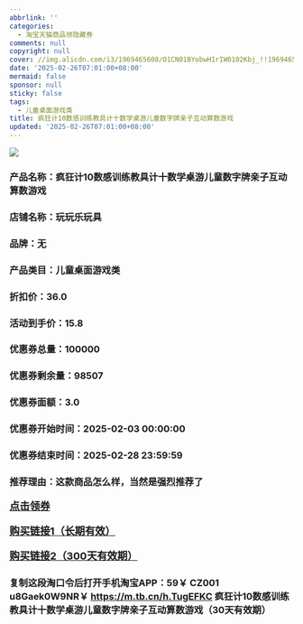 ```yaml
---
abbrlink: ''
categories:
  - 淘宝天猫商品领隐藏券
comments: null
copyright: null
cover: //img.alicdn.com/i3/1969465608/O1CN01BYobwH1rIW0102Kbj_!!1969465608.jpg
date: '2025-02-26T07:01:00+08:00'
mermaid: false
sponsor: null
sticky: false
tags:
  - 儿童桌面游戏类
title: 疯狂计10数感训练教具计十数学桌游儿童数字牌亲子互动算数游戏
updated: '2025-02-26T07:01:00+08:00'
--- 
```


![](//img.alicdn.com/i3/1969465608/O1CN01BYobwH1rIW0102Kbj_!!1969465608.jpg)

### 产品名称：疯狂计10数感训练教具计十数学桌游儿童数字牌亲子互动算数游戏
### 店铺名称：玩玩乐玩具
### 品牌：无
### 产品类目：儿童桌面游戏类
### 折扣价：36.0
### 活动到手价：15.8
### 优惠券总量：100000
### 优惠券剩余量：98507
### 优惠券面额：3.0
### 优惠券开始时间：2025-02-03 00:00:00	
### 优惠券结束时间：2025-02-28 23:59:59	
### 推荐理由：这款商品怎么样，当然是强烈推荐了

<p style="font-size: 18px; font-weight: bold;">
  <a href="https://uland.taobao.com/coupon/edetail?e=j2%2B5YtRtyg6lhHvvyUNXZfh8CuWt5YH5OVuOuRD5gLJMmdsrkidbOWgpcJRl3wFwcV%2FlEyhmp8AwYiIQ7SBtPO8%2BMu3I%2FAmjMbUbLuCdBs5CLwN7e6qRG7HRRdHmzX%2Fl39z%2FYncpqFIfCaLw6HxuaCTsFs8hRhSMI%2BtaUgbudUxA%2B536asYsLU%2F9Zk7cDx8UI8pw0IfAr8C6cNm1Xj0fS%2FfNgHjSycqcT3N%2Fb083ABHRvhijMLhcr2g8eGyYf0as%2BtwibKY2GWrJMCGameEmjdDuyB9h4Ea6oJ77sXR4Av%2BWyM610FngToXkqrCaW9OJrR61%2B8m60q3JTE40kLCuKTVf34RU0Wfponv6QcvcARY%3D&traceId=2166d8db17407296732636749d133b&union_lens=lensId%3AOPT%401740729681%40213e4d92_0dba_1954b93057b_b086%4001%40eyJmbG9vcklkIjo3MzM1NH0ie" target="_blank">点击领券</a>
</p>
<p style="font-size: 18px; font-weight: bold;">
  <a href="https://s.click.taobao.com/t?e=m%3D2%26s%3D2DrqNeOENu9w4vFB6t2Z2ueEDrYVVa64LKpWJ%2Bin0XLjf2vlNIV67kkfnVn6TwKdYFMBzHxYoCP3ID%2FV1RqsF4wnCJeELi4I%2FIEn%2BS1IjHAB0ghlTd7WlZVm%2FOAUUFw71qrpxiwMoCNxc1AtbZGVSxkn%2Fyal9GZmbg6yRTlM2qcLZMqoQW%2BfuLV7Mh%2FzulIELQl9mEirfI9PW%2F98qcpwtPaMeZMaV3rSzrTll9Ye%2FyixG%2FgOraKk16lsibSeTWTy76vSFTI7IY6dd3RZGWof1nB6Jd9pUfrR1KilmKsn0wzOwDMfXFgMflQTfxagsuOZ64t1nxps21RxKmPmpIKZsA%3D%3D" target="_blank">购买链接1（长期有效）</a>
</p>
<p style="font-size: 18px; font-weight: bold;">
  <a href="https://s.click.taobao.com/Oxx3TNs" target="_blank">购买链接2（300天有效期）</a>
</p>

### 复制这段淘口令后打开手机淘宝APP：59￥ CZ001 u8Gaek0W9NR￥ https://m.tb.cn/h.TugEFKC  疯狂计10数感训练教具计十数学桌游儿童数字牌亲子互动算数游戏（30天有效期）

